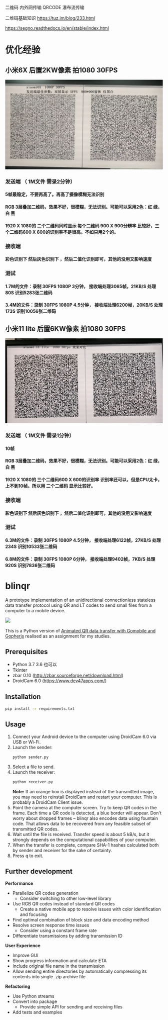 二维码 内外网传输
QRCODE 瀑布流传输

二维码基础知识
https://tuz.im/blog/233.html

https://segno.readthedocs.io/en/stable/index.html

# 优化经验

## 小米6X 后置2KW像素 拍1080 30FPS 
![](docs/mi6x.jpg)
### 发送端 （ 1M文件 需录2分钟）
#### 5帧最稳定，不要再高了。再高了摄像模糊无法识别
#### RGB 3层叠加二维码，效果不好，很模糊，无法识别。可能可以采用2色：红 绿，白 黑
#### 1920 X 1080的 二个二维码同时显示 每个二维码 900 X 900分辨率 比较好，三个二维码600 X 600的识别率不是很高。不如只用2个的。

### 接收端
#### 彩色识别下 然后灰色识别下 ，然后二值化识别即可，其他的没用又影响速度

### 测试
#### 1.7M的文件：录制 30FPS 1080P 3分钟， 接收端处理3065帧，21KB/S 处理80S 识别5283张二维码
#### 3.4M的文件：录制 30FPS 1080P 4.5分钟， 接收端处理6200帧，20KB/S 处理173S 识别10056张二维码

## 小米11 lite 后置6KW像素 拍1080 30FPS
![](docs/mi11lite.jpg)
### 发送端  （ 1M文件 需录1分钟）
#### 10帧
#### RGB 3层叠加二维码，效果不好，很模糊，无法识别。可能可以采用2色：红 绿，白 黑
#### 1920 X 1080的 三个二维码600 X 600的识别率 识别率还可以，但是CPU太卡，上不到10帧。所以用 二个二维码 显示比较好。

### 接收端
#### 彩色识别下 然后灰色识别下 ，然后二值化识别即可，其他的没用又影响速度

### 测试
#### 6.3M的文件：录制 30FPS 1080P 4.5分钟， 接收端处理6122帧，27KB/S 处理234S 识别10533张二维码
#### 6.8M的文件：录制 30FPS 1080P 6分钟， 接收端处理9402帧，7KB/S 处理920S 识别7836张二维码

# blinqr
A prototype implementation of an unidirectional connectionless stateless data transfer protocol using QR and LT codes to send small files from a computer to a mobile device.

![](docs/screenshot.png)

This is a Python version of [Animated QR data transfer with Gomobile and Gopherjs](https://divan.dev/posts/animatedqr/) realised as an assignment for my studies.

## Prerequisites
* Python 3.7           3.6 也可以
* Tkinter
* zbar 0.10 (http://zbar.sourceforge.net/download.html)
* DroidCam 6.0 (https://www.dev47apps.com/)

## Installation
```bash
pip install -r requirements.txt
```

## Usage
1. Connect your Android device to the computer using DroidCam 6.0 via USB or Wi-Fi.
2. Launch the sender:
    ```bash
    python sender.py
    ```
3. Select a file to send.
4. Launch the receiver:
    ```bash
    python receiver.py
    ```
   **Note:** If an orange box is displayed instead of the transmitted image, you may need to reinstall DroidCam and restart your computer. This is probably a DroidCam Client issue.
5. Point the camera at the computer screen. Try to keep QR codes in the frame. Each time a QR code is detected, a blue border will appear. Don't worry about dropped frames – blinqr also encodes data using fountain code. That allows data to be recovered from any feasible subset of transmitted QR codes.
6. Wait until the file is received. Transfer speed is about 5 kB/s, but it strongly depends on the computational capabilities of your computer.
7. When the transfer is complete, compare SHA-1 hashes calculated both by sender and receiver for the sake of certainty.
8. Press <kbd>q</kbd> to exit.

## Further development

**Performance**
* Parallelize QR codes generation
  * Consider switching to other low-level library
* Use RGB QR codes instead of standard QR codes
  * Create a native mobile app to resolve issues with color identification and focusing
* Find optimal combination of block size and data encoding method
* Resolve screen response time issues
  * Consider using a constant frame rate
* Differentiate transmissions by adding transmission ID

**User Experience**
* Improve GUI
* Show progress information and calculate ETA
* Include original file name in the transmission
* Allow sending entire directories by automatically compressing its contents into single .zip archive file

**Refactoring**
* Use Python streams
* Convert into package
  * Provide simple API for sending and receiving files
* Add tests and examples
